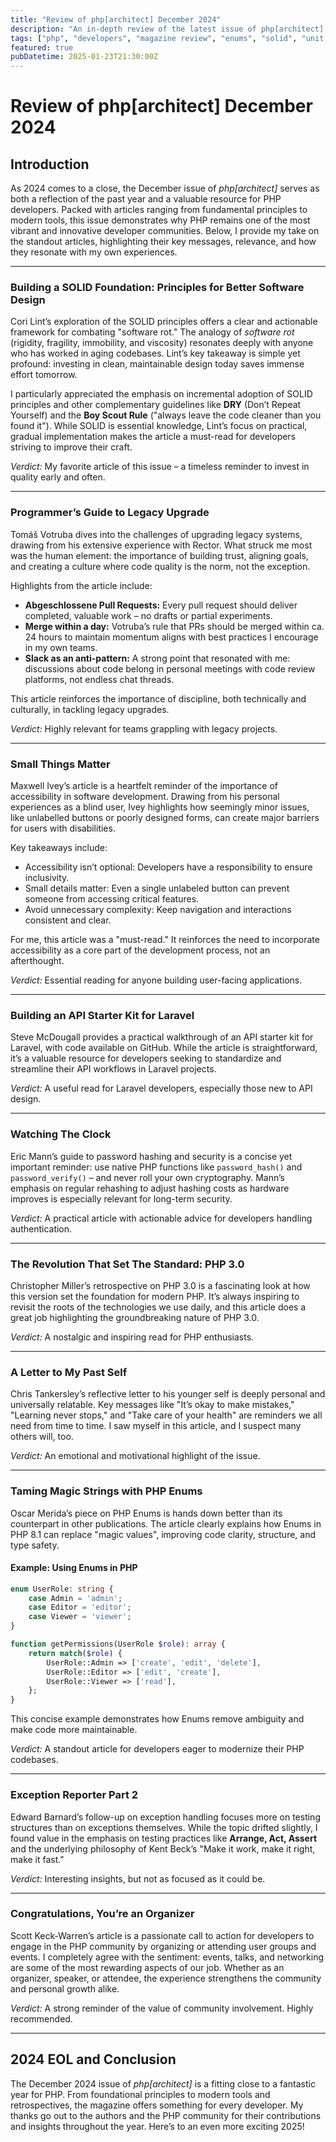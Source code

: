 ```yaml
---
title: "Review of php[architect] December 2024"
description: "An in-depth review of the latest issue of php[architect], highlighting key takeaways and recommendations for PHP developers."
tags: ["php", "developers", "magazine review", "enums", "solid", "unit tests", "rector", "accessibility", "laravel", "security"]
featured: true
pubDatetime: 2025-01-23T21:30:00Z
---
```


# Review of php[architect] December 2024

## Introduction

As 2024 comes to a close, the December issue of *php[architect]* serves as both a reflection of the past year and a valuable resource for PHP developers. Packed with articles ranging from fundamental principles to modern tools, this issue demonstrates why PHP remains one of the most vibrant and innovative developer communities. Below, I provide my take on the standout articles, highlighting their key messages, relevance, and how they resonate with my own experiences.

---

### **Building a SOLID Foundation: Principles for Better Software Design**

Cori Lint’s exploration of the SOLID principles offers a clear and actionable framework for combating "software rot." The analogy of *software rot* (rigidity, fragility, immobility, and viscosity) resonates deeply with anyone who has worked in aging codebases. Lint’s key takeaway is simple yet profound: investing in clean, maintainable design today saves immense effort tomorrow.

I particularly appreciated the emphasis on incremental adoption of SOLID principles and other complementary guidelines like **DRY** (Don’t Repeat Yourself) and the **Boy Scout Rule** ("always leave the code cleaner than you found it"). While SOLID is essential knowledge, Lint’s focus on practical, gradual implementation makes the article a must-read for developers striving to improve their craft.

*Verdict:* My favorite article of this issue – a timeless reminder to invest in quality early and often.

---

### **Programmer’s Guide to Legacy Upgrade**

Tomáš Votruba dives into the challenges of upgrading legacy systems, drawing from his extensive experience with Rector. What struck me most was the human element: the importance of building trust, aligning goals, and creating a culture where code quality is the norm, not the exception.

Highlights from the article include:
- **Abgeschlossene Pull Requests:** Every pull request should deliver completed, valuable work – no drafts or partial experiments.
- **Merge within a day:** Votruba’s rule that PRs should be merged within ca. 24 hours to maintain momentum aligns with best practices I encourage in my own teams.
- **Slack as an anti-pattern:** A strong point that resonated with me: discussions about code belong in personal meetings with code review platforms, not endless chat threads.

This article reinforces the importance of discipline, both technically and culturally, in tackling legacy upgrades.

*Verdict:* Highly relevant for teams grappling with legacy projects.

---

### **Small Things Matter**

Maxwell Ivey’s article is a heartfelt reminder of the importance of accessibility in software development. Drawing from his personal experiences as a blind user, Ivey highlights how seemingly minor issues, like unlabelled buttons or poorly designed forms, can create major barriers for users with disabilities.

Key takeaways include:
- Accessibility isn’t optional: Developers have a responsibility to ensure inclusivity.
- Small details matter: Even a single unlabeled button can prevent someone from accessing critical features.
- Avoid unnecessary complexity: Keep navigation and interactions consistent and clear.

For me, this article was a "must-read." It reinforces the need to incorporate accessibility as a core part of the development process, not an afterthought.

*Verdict:* Essential reading for anyone building user-facing applications.

---

### **Building an API Starter Kit for Laravel**

Steve McDougall provides a practical walkthrough of an API starter kit for Laravel, with code available on GitHub. While the article is straightforward, it’s a valuable resource for developers seeking to standardize and streamline their API workflows in Laravel projects.

*Verdict:* A useful read for Laravel developers, especially those new to API design.

---

### **Watching The Clock**

Eric Mann’s guide to password hashing and security is a concise yet important reminder: use native PHP functions like `password_hash()` and `password_verify()` – and never roll your own cryptography. Mann’s emphasis on regular rehashing to adjust hashing costs as hardware improves is especially relevant for long-term security.

*Verdict:* A practical article with actionable advice for developers handling authentication.

---

### **The Revolution That Set The Standard: PHP 3.0**

Christopher Miller’s retrospective on PHP 3.0 is a fascinating look at how this version set the foundation for modern PHP. It’s always inspiring to revisit the roots of the technologies we use daily, and this article does a great job highlighting the groundbreaking nature of PHP 3.0.

*Verdict:* A nostalgic and inspiring read for PHP enthusiasts.

---

### **A Letter to My Past Self**

Chris Tankersley’s reflective letter to his younger self is deeply personal and universally relatable. Key messages like "It’s okay to make mistakes," "Learning never stops," and "Take care of your health" are reminders we all need from time to time. I saw myself in this article, and I suspect many others will, too.

*Verdict:* An emotional and motivational highlight of the issue.

---

### **Taming Magic Strings with PHP Enums**

Oscar Merida’s piece on PHP Enums is hands down better than its counterpart in other publications. The article clearly explains how Enums in PHP 8.1 can replace "magic values", improving code clarity, structure, and type safety.

#### **Example: Using Enums in PHP**
```php
enum UserRole: string {
    case Admin = 'admin';
    case Editor = 'editor';
    case Viewer = 'viewer';
}

function getPermissions(UserRole $role): array {
    return match($role) {
        UserRole::Admin => ['create', 'edit', 'delete'],
        UserRole::Editor => ['edit', 'create'],
        UserRole::Viewer => ['read'],
    };
}
```
This concise example demonstrates how Enums remove ambiguity and make code more maintainable.

*Verdict:* A standout article for developers eager to modernize their PHP codebases.

---

### **Exception Reporter Part 2**

Edward Barnard’s follow-up on exception handling focuses more on testing structures than on exceptions themselves. While the topic drifted slightly, I found value in the emphasis on testing practices like **Arrange, Act, Assert** and the underlying philosophy of Kent Beck’s "Make it work, make it right, make it fast."

*Verdict:* Interesting insights, but not as focused as it could be.

---

### **Congratulations, You’re an Organizer**

Scott Keck-Warren’s article is a passionate call to action for developers to engage in the PHP community by organizing or attending user groups and events. I completely agree with the sentiment: events, talks, and networking are some of the most rewarding aspects of our job. Whether as an organizer, speaker, or attendee, the experience strengthens the community and personal growth alike.

*Verdict:* A strong reminder of the value of community involvement. Highly recommended.

---

## **2024 EOL** and Conclusion

The December 2024 issue of *php[architect]* is a fitting close to a fantastic year for PHP. From foundational principles to modern tools and retrospectives, the magazine offers something for every developer. My thanks go out to the authors and the PHP community for their contributions and insights throughout the year. Here’s to an even more exciting 2025!
